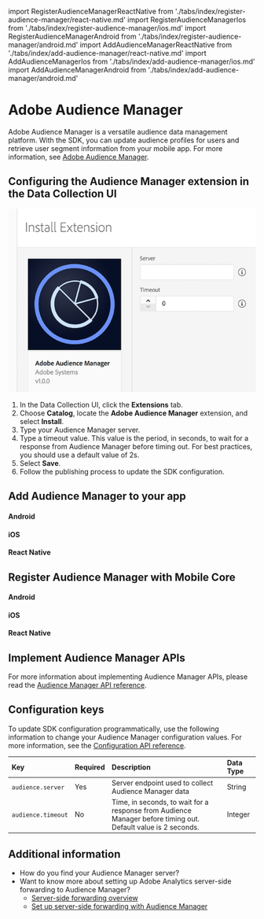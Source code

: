 import RegisterAudienceManagerReactNative from './tabs/index/register-audience-manager/react-native.md'
import RegisterAudienceManagerIos from './tabs/index/register-audience-manager/ios.md'
import RegisterAudienceManagerAndroid from './tabs/index/register-audience-manager/android.md'
import AddAudienceManagerReactNative from './tabs/index/add-audience-manager/react-native.md'
import AddAudienceManagerIos from './tabs/index/add-audience-manager/ios.md'
import AddAudienceManagerAndroid from './tabs/index/add-audience-manager/android.md'

# Adobe Audience Manager

Adobe Audience Manager is a versatile audience data management platform. With the SDK, you can update audience profiles for users and retrieve user segment information from your mobile app. For more information, see [Adobe Audience Manager](https://business.adobe.com/products/audience-manager/adobe-audience-manager.html).

## Configuring the Audience Manager extension in the Data Collection UI

![Adobe Audience Manager Extension Configuration](images/index/configure.png)

1. In the Data Collection UI, click the **Extensions** tab.
2. Choose **Catalog**, locate the **Adobe Audience Manager** extension, and select **Install**.
3. Type your Audience Manager server.
4. Type a timeout value. This value is the period, in seconds, to wait for a response from Audience Manager before timing out. For best practices, you should use a default value of 2s.
5. Select **Save**.
6. Follow the publishing process to update the SDK configuration.

## Add Audience Manager to your app

<TabsBlock orientation="horizontal" slots="heading, content" repeat="3"/>

#### Android

<AddAudienceManagerAndroid/>

#### iOS

<AddAudienceManagerIos/>

#### React Native

<AddAudienceManagerReactNative/>

## Register Audience Manager with Mobile Core

<TabsBlock orientation="horizontal" slots="heading, content" repeat="3"/>

#### Android

<RegisterAudienceManagerAndroid/>

#### iOS

<RegisterAudienceManagerIos/>

#### React Native

<RegisterAudienceManagerReactNative/>

## Implement Audience Manager APIs

For more information about implementing Audience Manager APIs, please read the [Audience Manager API reference](./api-reference.md).

## Configuration keys

To update SDK configuration programmatically, use the following information to change your Audience Manager configuration values. For more information, see the [Configuration API reference](../mobile-core/configuration/api-reference.md).

| Key | Required | Description | Data Type |
| :--- | :--- | :--- | :--- |
| `audience.server` | Yes | Server endpoint used to collect Audience Manager data | String |
| `audience.timeout` | No | Time, in seconds, to wait for a response from Audience Manager before timing out. Default value is 2 seconds. | Integer |

## Additional information

* How do you find your Audience Manager server?
* Want to know more about setting up Adobe Analytics server-side forwarding to Audience Manager?
  * [Server-side forwarding overview](https://experienceleague.adobe.com/docs/analytics/admin/admin-tools/server-side-forwarding/ssf.html)
  * [Set up server-side forwarding with Audience Manager](../adobe-analytics/index.md#server-side-forwarding-with-audience-manager)

